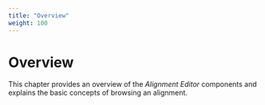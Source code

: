 ```yaml
---
title: "Overview"
weight: 100
---
```


# Overview

This chapter provides an overview of the _Alignment Editor_ components and explains the basic concepts of browsing an alignment.